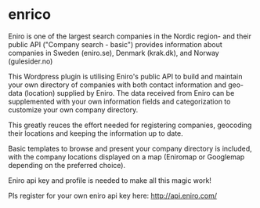 # enrico
Eniro is one of the largest search companies in the Nordic region- and their public API ("Company search - basic") provides
information about companies in Sweden (eniro.se), Denmark (krak.dk), and Norway (gulesider.no)

This Wordpress plugin is utilising Eniro's public API to build and maintain your own directory of companies with both 
contact information and geo-data (location) supplied by Eniro. The data received from Eniro can be supplemented with your own
information fields and categorization to customize your own company directory.

This greatly reuces the effort needed for registering companies, geocoding their locations and keeping the information up to date.

Basic templates to browse and present your company directory is included, with the
company locations displayed on a map (Eniromap or Googlemap depending on the preferred choice).

Eniro api key and profile is needed to make all this magic work!

Pls register for your own eniro api key here:
http://api.eniro.com/


